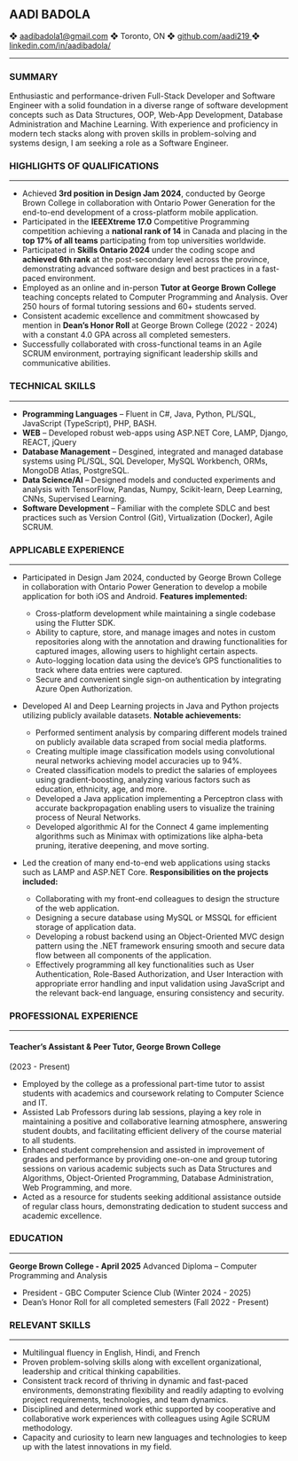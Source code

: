 ## AADI BADOLA 

❖ aadibadola1@gmail.com ❖ Toronto, ON
❖ [github.com/aadi219  ](https://github.com/aadi219/) ❖ [linkedin.com/in/aadibadola/ ](https://www.linkedin.com/in/aadibadola/)
- - -
### SUMMARY  
Enthusiastic and performance-driven Full-Stack Developer and Software Engineer with a solid foundation in a diverse range of software development concepts such as Data Structures, OOP, Web-App Development, Database Administration and Machine Learning. With experience and proficiency in modern tech stacks along with proven skills in problem-solving and systems design, I am seeking a role as a Software Engineer.

### HIGHLIGHTS OF QUALIFICATIONS
- - -
- Achieved **3rd position in Design Jam 2024**, conducted by George Brown College in collaboration with Ontario Power Generation for the end-to-end development of a cross-platform mobile application. 
- Participated in the **IEEEXtreme 17.0** Competitive Programming competition achieving a **national rank of 14** in Canada and placing in the **top 17% of all teams** participating from top universities worldwide.
- Participated in **Skills Ontario 2024** under the coding scope and **achieved 6th rank** at the post-secondary level across the province, demonstrating advanced software design and best practices in a fast-paced environment. 
- Employed as an online and in-person **Tutor at George Brown College** teaching concepts related to Computer Programming and Analysis. Over 250 hours of formal tutoring sessions and 60+ students served. 
- Consistent academic excellence and commitment showcased by mention in **Dean’s Honor Roll** at George Brown College (2022 - 2024) with a constant 4.0 GPA across all completed semesters. 
- Successfully collaborated with cross-functional teams in an Agile SCRUM environment, portraying significant leadership skills and communicative abilities. 

### TECHNICAL SKILLS 
- - -
- **Programming Languages** – Fluent in C#, Java, Python, PL/SQL, JavaScript (TypeScript), PHP, BASH.
- **WEB** – Developed robust web-apps using ASP.NET Core, LAMP, Django, REACT, jQuery
- **Database Management** – Desgined, integrated and managed database systems using PL/SQL, SQL Developer, MySQL Workbench, ORMs, MongoDB Atlas, PostgreSQL.
- **Data Science/AI** – Designed models and conducted experiments and analysis with TensorFlow, Pandas, Numpy, Scikit-learn, Deep Learning, CNNs, Supervised Learning.
- **Software Development** – Familiar with the complete SDLC and best practices such as Version Control (Git), Virtualization (Docker), Agile SCRUM.

### APPLICABLE EXPERIENCE 
- - -
- Participated in Design Jam 2024, conducted by George Brown College in collaboration with Ontario Power Generation to develop a mobile application for both iOS and Android. **Features implemented:**
  - Cross-platform development while maintaining a single codebase using the Flutter SDK.
  - Ability to capture, store, and manage images and notes in custom repositories along with the annotation and drawing functionalities for captured images, allowing users to highlight certain aspects.
  - Auto-logging location data using the device’s GPS functionalities to track where data entries were captured.
  - Secure and convenient single sign-on authentication by integrating Azure Open Authorization.

- Developed AI and Deep Learning projects in Java and Python projects utilizing publicly available datasets. **Notable achievements:**
  - Performed sentiment analysis by comparing different models trained on publicly available data scraped from social media platforms.
  - Creating multiple image classification models using convolutional neural networks achieving model accuracies up to 94%.
  - Created classification models to predict the salaries of employees using gradient-boosting, analyzing various factors such as education, ethnicity, age, and more.
  - Developed a Java application implementing a Perceptron class with accurate backpropagation enabling users to visualize the training process of Neural Networks.
  - Developed algorithmic AI for the Connect 4 game implementing algorithms such as Minimax with optimizations like alpha-beta pruning, iterative deepening, and move sorting.

- Led the creation of many end-to-end web applications using stacks such as LAMP and ASP.NET Core. **Responsibilities on the projects included:**
  - Collaborating with my front-end colleagues to design the structure of the web application.
  - Designing a secure database using MySQL or MSSQL for efficient storage of application data.
  - Developing a robust backend using an Object-Oriented MVC design pattern using the .NET framework ensuring smooth and secure data flow between all components of the application.
  - Effectively programming all key functionalities such as User Authentication, Role-Based Authorization, and User Interaction with appropriate error handling and input validation using JavaScript and the relevant back-end language, ensuring consistency and security.

### PROFESSIONAL EXPERIENCE
- - -
#### Teacher’s Assistant & Peer Tutor, George Brown College
(2023 - Present) 
- Employed by the college as a professional part-time tutor to assist students with academics and coursework relating to Computer Science and IT. 
- Assisted Lab Professors during lab sessions, playing a key role in maintaining a positive and collaborative learning atmosphere, answering student doubts, and facilitating efficient delivery of the course material to        all students. 
- Enhanced student comprehension and assisted in improvement of grades and performance by providing      one-on-one and group tutoring sessions on various academic subjects such as Data Structures and Algorithms, Object-Oriented Programming, Database Administration, Web Programming, and more. 
- Acted as a resource for students seeking additional assistance outside of regular class hours, demonstrating dedication to student success and academic excellence. 

### EDUCATION
- - -
**George Brown College - April 2025**
Advanced Diploma – Computer Programming and Analysis  
 - President - GBC Computer Science Club (Winter 2024 - 2025)
 - Dean’s Honor Roll for all completed semesters (Fall 2022 - Present)

### RELEVANT SKILLS
- - -
- Multilingual fluency in English, Hindi, and French 
- Proven problem-solving skills along with excellent organizational, leadership and critical thinking capabilities. 
- Consistent track record of thriving in dynamic and fast-paced environments, demonstrating flexibility and readily adapting to evolving project requirements, technologies, and team dynamics. 
- Disciplined and determined work ethic supported by cooperative and collaborative work experiences with colleagues using Agile SCRUM methodology. 
- Capacity and curiosity to learn new languages and technologies to keep up with the latest innovations in my field. 
